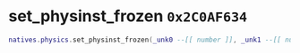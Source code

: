 # set_physinst_frozen `0x2C0AF634`

```lua
natives.physics.set_physinst_frozen(_unk0 --[[ number ]], _unk1 --[[ number ]])
```